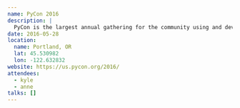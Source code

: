 ```yaml
---
name: PyCon 2016
description: |
  PyCon is the largest annual gathering for the community using and developing the open-source Python programming language. PyCon is organized by the Python community for the community.
date: 2016-05-28
location:
  name: Portland, OR
  lat: 45.530982
  lon: -122.632832
website: https://us.pycon.org/2016/
attendees:
  - kyle
  - anne
talks: []
---
```

